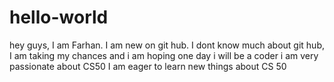 # hello-world
hey guys, I am Farhan. I am new on git hub. I dont know much about git hub, I am taking my chances and i am hoping one day i will be a coder
i am very passionate about CS50 
I am eager to learn new things about CS 50
